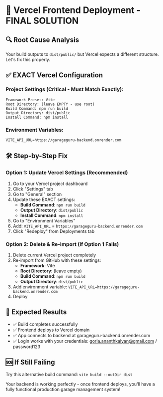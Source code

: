 # 🚀 Vercel Frontend Deployment - FINAL SOLUTION

## 🔍 **Root Cause Analysis**
Your build outputs to `dist/public/` but Vercel expects a different structure. Let's fix this properly.

## ✅ **EXACT Vercel Configuration**

### **Project Settings (Critical - Must Match Exactly):**
```
Framework Preset: Vite
Root Directory: (leave EMPTY - use root)
Build Command: npm run build
Output Directory: dist/public
Install Command: npm install
```

### **Environment Variables:**
```
VITE_API_URL=https://garageguru-backend.onrender.com
```

## 🛠️ **Step-by-Step Fix**

### **Option 1: Update Vercel Settings (Recommended)**
1. Go to your Vercel project dashboard
2. Click "Settings" tab
3. Go to "General" section
4. Update these EXACT settings:
   - **Build Command**: `npm run build`
   - **Output Directory**: `dist/public`
   - **Install Command**: `npm install`
5. Go to "Environment Variables"
6. Add: `VITE_API_URL` = `https://garageguru-backend.onrender.com`
7. Click "Redeploy" from Deployments tab

### **Option 2: Delete & Re-import (If Option 1 Fails)**
1. Delete current Vercel project completely
2. Re-import from GitHub with these settings:
   - **Framework**: Vite
   - **Root Directory**: (leave empty)
   - **Build Command**: `npm run build` 
   - **Output Directory**: `dist/public`
3. Add environment variable: `VITE_API_URL=https://garageguru-backend.onrender.com`
4. Deploy

## 🎯 **Expected Results**
- ✅ Build completes successfully
- ✅ Frontend deploys to Vercel domain
- ✅ App connects to backend at garageguru-backend.onrender.com
- ✅ Login works with your credentials: gorla.ananthkalyan@gmail.com / password123

## 🆘 **If Still Failing**
Try this alternative build command: `vite build --outDir dist`

Your backend is working perfectly - once frontend deploys, you'll have a fully functional production garage management system!